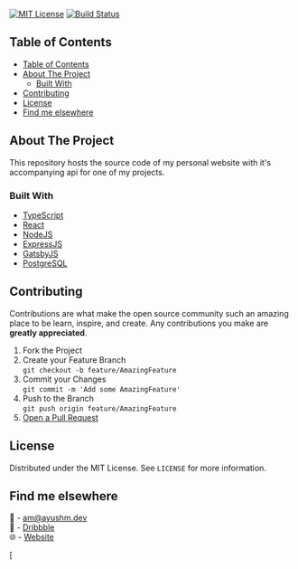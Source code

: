 <!-- PROJECT SHIELDS -->
<!--
*** I'm using markdown "reference style" links for readability.
*** Reference links are enclosed in brackets [ ] instead of parentheses ( ).
*** See the bottom of this document for the declaration of the reference variables
*** for contributors-url, forks-url, etc. This is an optional, concise syntax you may use.
*** https://www.markdownguide.org/basic-syntax/#reference-style-links
-->

[![MIT License][license-shield]][license-url]
[![Build Status](azure-build-status)](azure-build-latest)


<!-- TABLE OF CONTENTS -->
## Table of Contents

- [Table of Contents](#table-of-contents)
- [About The Project](#about-the-project)
	- [Built With](#built-with)
- [Contributing](#contributing)
- [License](#license)
- [Find me elsewhere](#find-me-elsewhere)

<!-- ABOUT THE PROJECT -->
## About The Project

This repository hosts the source code of my personal website with it's accompanying api for one of my projects.

### Built With

* [TypeScript](https://www.typescriptlang.org/)
* [React](https://reactjs.org/)
* [NodeJS](https://nodejs.org/)
* [ExpressJS](https://expressjs.com/)
* [GatsbyJS](https://www.gatsbyjs.org/)
* [PostgreSQL](https://www.postgresql.org/)

<!-- CONTRIBUTING -->
## Contributing

Contributions are what make the open source community such an amazing place to be learn, inspire, and create. Any contributions you make are **greatly appreciated**.

1. Fork the Project
2. Create your Feature Branch<br>
  `git checkout -b feature/AmazingFeature`
3. Commit your Changes<br>
  `git commit -m 'Add some AmazingFeature'`
4. Push to the Branch<br>
  `git push origin feature/AmazingFeature`
5. <a href="https://help.github.com/en/github/collaborating-with-issues-and-pull-requests/creating-a-pull-request">Open a Pull Request</a>

<!-- LICENSE -->
## License

Distributed under the MIT License. See `LICENSE` for more information.

<!-- CONTACT -->

## Find me elsewhere
:email: - [am@ayushm.dev](mailto:am@ayushm.dev)<br>
:basketball: - [Dribbble](https://dribbble.com/ayush)<br>
:globe_with_meridians: - [Website](https://ayushm.dev)

<!-- MARKDOWN LINKS & IMAGES -->
<!-- https://www.markdownguide.org/basic-syntax/#reference-style-links -->
[azure-build-latest]: https://dev.azure.com/hsuay/hsuay/_build/latest?definitionId=1&branchName=master
[azure-build-status]: https://dev.azure.com/hsuay/hsuay/_apis/build/status/PrunedNeuron.icon-request-api?branchName=master
[license-shield]: https://img.shields.io/github/license/othneildrew/Best-README-Template.svg?style=flat-square
[license-url]: https://github.com/othneildrew/Best-README-Template/blob/master/LICENSE.txt
[